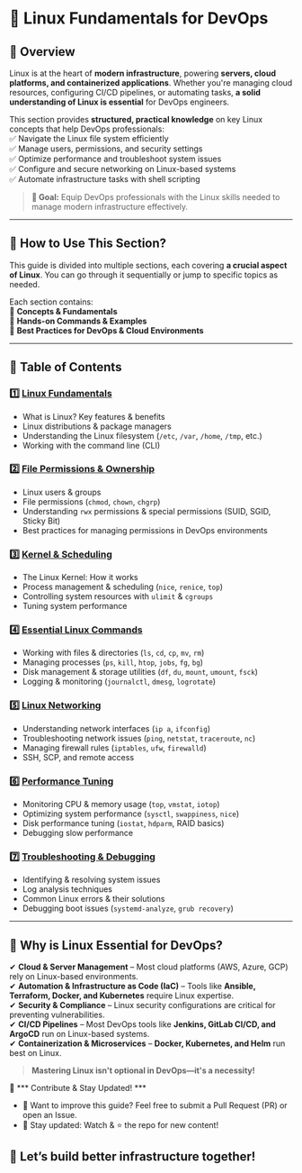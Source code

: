 # **🐧 Linux Fundamentals for DevOps**  

## **📌 Overview**  
Linux is at the heart of **modern infrastructure**, powering **servers, cloud platforms, and containerized applications**. Whether you're managing cloud resources, configuring CI/CD pipelines, or automating tasks, **a solid understanding of Linux is essential** for DevOps engineers.  

This section provides **structured, practical knowledge** on key Linux concepts that help DevOps professionals:  
✅ Navigate the Linux file system efficiently  
✅ Manage users, permissions, and security settings  
✅ Optimize performance and troubleshoot system issues  
✅ Configure and secure networking on Linux-based systems  
✅ Automate infrastructure tasks with shell scripting  

> **🎯 Goal:** Equip DevOps professionals with the Linux skills needed to manage modern infrastructure effectively.  

---

## **📖 How to Use This Section?**  
This guide is divided into multiple sections, each covering **a crucial aspect of Linux**. You can go through it sequentially or jump to specific topics as needed.  

Each section contains:  
🔹 **Concepts & Fundamentals**  
🔹 **Hands-on Commands & Examples**  
🔹 **Best Practices for DevOps & Cloud Environments**  

---

## **📂 Table of Contents**  

### **1️⃣ [Linux Fundamentals](fundamentals.md)**  
- What is Linux? Key features & benefits  
- Linux distributions & package managers  
- Understanding the Linux filesystem (`/etc`, `/var`, `/home`, `/tmp`, etc.)  
- Working with the command line (CLI)  

### **2️⃣ [File Permissions & Ownership](file-permissions.md)**  
- Linux users & groups  
- File permissions (`chmod`, `chown`, `chgrp`)  
- Understanding `rwx` permissions & special permissions (SUID, SGID, Sticky Bit)  
- Best practices for managing permissions in DevOps environments  

### **3️⃣ [Kernel & Scheduling](kernel-and-scheduling.md)**  
- The Linux Kernel: How it works  
- Process management & scheduling (`nice`, `renice`, `top`)  
- Controlling system resources with `ulimit` & `cgroups`  
- Tuning system performance  

### **4️⃣ [Essential Linux Commands](linux-commands.md)**  
- Working with files & directories (`ls`, `cd`, `cp`, `mv`, `rm`)  
- Managing processes (`ps`, `kill`, `htop`, `jobs`, `fg`, `bg`)  
- Disk management & storage utilities (`df`, `du`, `mount`, `umount`, `fsck`)  
- Logging & monitoring (`journalctl`, `dmesg`, `logrotate`)  

### **5️⃣ [Linux Networking](networking.md)**  
- Understanding network interfaces (`ip a`, `ifconfig`)  
- Troubleshooting network issues (`ping`, `netstat`, `traceroute`, `nc`)  
- Managing firewall rules (`iptables`, `ufw`, `firewalld`)  
- SSH, SCP, and remote access  

### **6️⃣ [Performance Tuning](performance-tuning.md)**  
- Monitoring CPU & memory usage (`top`, `vmstat`, `iotop`)  
- Optimizing system performance (`sysctl`, `swappiness`, `nice`)  
- Disk performance tuning (`iostat`, `hdparm`, RAID basics)  
- Debugging slow performance  

### **7️⃣ [Troubleshooting & Debugging](troubleshooting.md)**  
- Identifying & resolving system issues  
- Log analysis techniques  
- Common Linux errors & their solutions  
- Debugging boot issues (`systemd-analyze`, `grub recovery`)  

---

## **🚀 Why is Linux Essential for DevOps?**  

✔ **Cloud & Server Management** – Most cloud platforms (AWS, Azure, GCP) rely on Linux-based environments.  
✔ **Automation & Infrastructure as Code (IaC)** – Tools like **Ansible, Terraform, Docker, and Kubernetes** require Linux expertise.  
✔ **Security & Compliance** – Linux security configurations are critical for preventing vulnerabilities.  
✔ **CI/CD Pipelines** – Most DevOps tools like **Jenkins, GitLab CI/CD, and ArgoCD** run on Linux-based systems.  
✔ **Containerization & Microservices** – **Docker, Kubernetes, and Helm** run best on Linux.  

> **Mastering Linux isn't optional in DevOps—it's a necessity!**  

📢 *** Contribute & Stay Updated! ***
- 🔹 Want to improve this guide? Feel free to submit a Pull Request (PR) or open an Issue.
- 🔹 Stay updated: Watch & ⭐ the repo for new content!

## 📌 Let’s build better infrastructure together!
